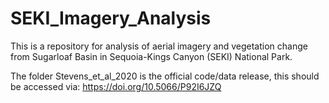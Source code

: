 # SEKI_Imagery_Analysis

This is a repository for analysis of aerial imagery and vegetation change from Sugarloaf Basin in Sequoia-Kings Canyon (SEKI) National Park.

The folder Stevens_et_al_2020 is the official code/data release, this should be accessed via:
https://doi.org/10.5066/P92I6JZQ